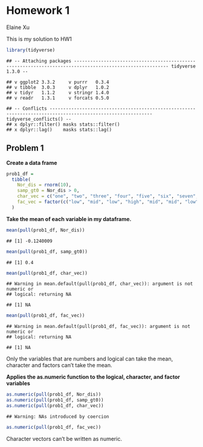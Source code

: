 Homework 1
================
Elaine Xu

This is my solution to HW1

``` r
library(tidyverse)
```

    ## -- Attaching packages --------------------------------------------------------------------------------------------------------- tidyverse 1.3.0 --

    ## v ggplot2 3.3.2     v purrr   0.3.4
    ## v tibble  3.0.3     v dplyr   1.0.2
    ## v tidyr   1.1.2     v stringr 1.4.0
    ## v readr   1.3.1     v forcats 0.5.0

    ## -- Conflicts ------------------------------------------------------------------------------------------------------------ tidyverse_conflicts() --
    ## x dplyr::filter() masks stats::filter()
    ## x dplyr::lag()    masks stats::lag()

## Problem 1

**Create a data frame**

``` r
prob1_df = 
  tibble(
    Nor_dis = rnorm(10),
    samp_gt0 = Nor_dis > 0,
    char_vec = c("one", "two", "three", "four", "five", "six", "seven", "eight", "nine", "ten"),
    fac_vec = factor(c("low", "mid", "low", "high", "mid", "mid", "low", "high", "low", "high"))
  )
```

**Take the mean of each variable in my dataframe.**

``` r
mean(pull(prob1_df, Nor_dis))
```

    ## [1] -0.1240009

``` r
mean(pull(prob1_df, samp_gt0))
```

    ## [1] 0.4

``` r
mean(pull(prob1_df, char_vec))
```

    ## Warning in mean.default(pull(prob1_df, char_vec)): argument is not numeric or
    ## logical: returning NA

    ## [1] NA

``` r
mean(pull(prob1_df, fac_vec))
```

    ## Warning in mean.default(pull(prob1_df, fac_vec)): argument is not numeric or
    ## logical: returning NA

    ## [1] NA

Only the variables that are numbers and logical can take the mean,
character and factors can’t take the mean.

**Applies the as.numeric function to the logical, character, and factor
variables**

``` r
as.numeric(pull(prob1_df, Nor_dis))
as.numeric(pull(prob1_df, samp_gt0))
as.numeric(pull(prob1_df, char_vec))
```

    ## Warning: NAs introduced by coercion

``` r
as.numeric(pull(prob1_df, fac_vec))
```

Character vectors can’t be written as numeric.
